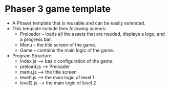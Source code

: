# Phaser 3 game template
 * A Phaser template that is reusable and can be easily extended.
 * This template include thes following scenes:
    * Preloader – loads all the assets that are needed, displays a logo, and a progress bar.
    * Menu – the title screen of the game.
    * Game – contains the main logic of the game.
 * Program Structure
   * index.js 	--> basic configuration of the game.
   * preload.js --> Preloader
   * menu.js  	--> the title screen
   * level1.js	--> the main logic of level 1
   * level2.js	--> the main logic of level 2


